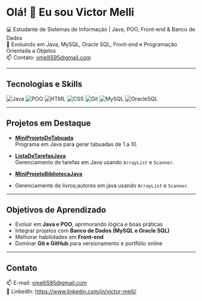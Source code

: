 # Olá! 👋 Eu sou Victor Melli

💻 Estudante de Sistemas de Informação | Java, POO, Front-end & Banco de Dados  
🌱 Evoluindo em Java, MySQL, Oracle SQL, Front-end e Programação Orientada a Objetos  
📫 Contato: vmelli595@gmail.com

---

## Tecnologias e Skills

![Java](https://img.shields.io/badge/Java-ED8B00?style=for-the-badge&logo=java&logoColor=white)
![POO](https://img.shields.io/badge/POO-008000?style=for-the-badge)
![HTML](https://img.shields.io/badge/HTML-E34F26?style=for-the-badge&logo=html5&logoColor=white)
![CSS](https://img.shields.io/badge/CSS-1572B6?style=for-the-badge&logo=css3&logoColor=white)
![Git](https://img.shields.io/badge/Git-F05032?style=for-the-badge&logo=git&logoColor=white)
![MySQL](https://img.shields.io/badge/MySQL-4479A1?style=for-the-badge&logo=mysql&logoColor=white)
![OracleSQL](https://img.shields.io/badge/OracleSQL-F80000?style=for-the-badge&logo=oracle&logoColor=white)

---

## Projetos em Destaque

- **[MiniProjetoDeTabuada](https://github.com/vmelli1/MiniProjetoDeTabuada)**  
  Programa em Java para gerar tabuadas de 1 a 10.  

- **[ListaDeTarefasJava](https://github.com/vmelli1/lista-de-tarefas-java)**  
  Gerenciamento de tarefas em Java usando `ArrayList` e `Scanner`.

- **[MiniProjetoBibliotecaJava](https://github.com/vmelli1/MiniProjetoBiblioteca)**
- Gerenciamente de livros;autores em java usando `ArrayList` e `Scanner`.

---

## Objetivos de Aprendizado

- Evoluir em **Java e POO**, aprimorando lógica e boas práticas  
- Integrar projetos com **Banco de Dados (MySQL e Oracle SQL)**  
- Melhorar habilidades em **Front-end**  
- Dominar **Git e GitHub** para versionamento e portfólio online  

---

## Contato

📫 E-mail: vmelli595@gmail.com  
🔗 LinkedIn: https://www.linkedin.com/in/victor-melli/


